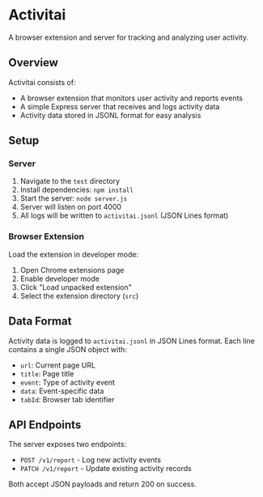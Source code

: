# Activitai

A browser extension and server for tracking and analyzing user activity.

## Overview

Activitai consists of:

- A browser extension that monitors user activity and reports events
- A simple Express server that receives and logs activity data
- Activity data stored in JSONL format for easy analysis

## Setup

### Server

1. Navigate to the `test` directory
2. Install dependencies: `npm install`
3. Start the server: `node server.js`
4. Server will listen on port 4000
5. All logs will be written to `activitai.jsonl` (JSON Lines format)

### Browser Extension

Load the extension in developer mode:

1. Open Chrome extensions page
2. Enable developer mode
3. Click "Load unpacked extension"
4. Select the extension directory (`src`)

## Data Format

Activity data is logged to `activitai.jsonl` in JSON Lines format. Each line contains a single JSON object with:

- `url`: Current page URL
- `title`: Page title
- `event`: Type of activity event
- `data`: Event-specific data
- `tabId`: Browser tab identifier

## API Endpoints

The server exposes two endpoints:

- `POST /v1/report` - Log new activity events
- `PATCH /v1/report` - Update existing activity records

Both accept JSON payloads and return 200 on success.

